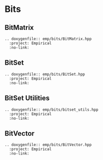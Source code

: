 # Bits

## BitMatrix

```{eval-rst}
.. doxygenfile:: emp/bits/BitMatrix.hpp
  :project: Empirical
  :no-link:
```

## BitSet

```{eval-rst}
.. doxygenfile:: emp/bits/BitSet.hpp
  :project: Empirical
  :no-link:
```

## BitSet Utilities

```{eval-rst}
.. doxygenfile:: emp/bits/bitset_utils.hpp
  :project: Empirical
  :no-link:
```

## BitVector

```{eval-rst}
.. doxygenfile:: emp/bits/BitVector.hpp
  :project: Empirical
  :no-link:
```
